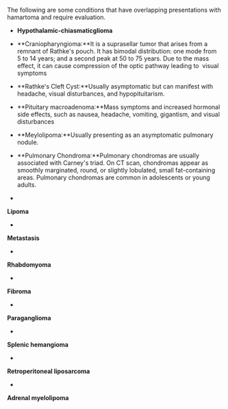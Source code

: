 The following are some conditions that have overlapping presentations with hamartoma and require evaluation.

- **Hypothalamic-chiasmatic******glioma****

- **Craniopharyngioma:**It is a suprasellar tumor that arises from a remnant of Rathke's pouch. It has bimodal distribution: one mode from 5 to 14 years; and a second peak at 50 to 75 years. Due to the mass effect, it can cause compression of the optic pathway leading to  visual symptoms

- **Rathke's Cleft Cyst:**Usually asymptomatic but can manifest with headache, visual disturbances, and hypopituitarism.

- **Pituitary macroadenoma:**Mass symptoms and increased hormonal side effects, such as nausea, headache, vomiting, gigantism, and visual disturbances

- **Meylolipoma:**Usually presenting as an asymptomatic pulmonary nodule.

- **Pulmonary Chondroma:**Pulmonary chondromas are usually associated with Carney's triad. On CT scan, chondromas appear as smoothly marginated, round, or slightly lobulated, small fat-containing areas. Pulmonary chondromas are common in adolescents or young adults.

- 
**Lipoma**

- 
**Metastasis**

- 
**Rhabdomyoma**

- 
**Fibroma**

- 
**Paraganglioma**

- 
**Splenic hemangioma**

- 
**Retroperitoneal liposarcoma**

- 
**Adrenal myelolipoma**